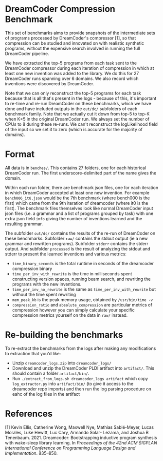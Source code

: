 # DreamCoder Compression Benchmark

This set of benchmarks aims to provide snapshots of the intermediate sets of programs processed by DreamCoder's compressor [1], so that compression can be studied and innovated on with realistic synthetic programs, without the expensive search involved in running the full DreamCoder pipeline.

We have extracted the top-5 programs from each task sent to the DreamCoder compressor during each iteration of compression in which at least one new invention was added to the library. We do this for 27 DreamCoder runs spanning over 6 domains. We also record which inventions were discovered by DreamCoder.

Note that we can only reconstruct the top-5 programs for each task because that is all that's present in the logs - because of this, it's important to re-time and re-run DreamCoder on these benchmarks, which we have done and have included outputs in the `out/dc/` subfolders of each benchmark family. Note that we actually cut it down from top-5 to top-K when K<5 in the original DreamCoder run. We always set the number of CPUs to 8 during these re-runs. We can't reconstruct the logLikelihood field of the input so we set it to zero (which is accurate for the majority of domains).

# Format

All data is in `benches/`. This contains 27 folders, one for each historical DreamCoder run. The first underscore-delimited part of the name gives the domain.

Within each run folder, there are benchmark json files, one for each iteration in which DreamCoder accepted at least one new invention. For example `bench006_it8.json` would be the 7th benchmark (where bench000 is the first) which came from the 9th iteration of dreamcoder (where it0 is the first). The benchmark files themselves look like normal DreamCoder input json files (i.e. a grammar and a list of programs grouped by task) with one extra json field `info` giving the number of inventions learned and the resulting grammar.

The subfolder `out/dc/` contains the results of the re-run of DreamCoder on these benchmarks. Subfolder `raw/` contains the stdout output (ie a new grammar and rewritten programs). Subfolder `stderr` contains the stderr output. And subfolder `processed` is the result of analyzing the stdout and stderr to present the learned inventions and various metrics:
- `time_binary_seconds` is the total runtime in seconds of the dreamcoder compression binary
- `time_per_inv_with_rewrite` is the time in milliseconds spent constructing version spaces, running beam search, and rewriting the programs with the new inventions.
- `time_per_inv_no_rewrite` is the same as `time_per_inv_with_rewrite` but without the time spent rewriting
- `mem_peak_kb` is the peak memory usage, obtained by `/usr/bin/time -v`
- `compression_ratio` and `absolute_compression` are particular metrics of compression however you can simply calculate your specific compression metrics yourself on the data in `raw/` instead.

# Re-building the benchmarks

To re-extract the benchmarks from the logs after making any modifications to extraction that you'd like:
- Unzip `dreamcoder_logs.zip` into `dreamcoder_logs/`
- Download and unzip the DreamCoder PLDI artifact into `artifact/`. This should contain a folder `artifact/bin/`.
- Run `./extract_from_logs.sh dreamcoder_logs artifact` which copy `log_extractor.py` into `artifact/bin/` (to give it access to the dreamcoder repo imports) and then run the log parsing procedure on eahc of the log files in the artifact

# References

[1] Kevin Ellis, Catherine Wong, Maxwell Nye, Mathias Sablé-Meyer, Lucas Morales, Luke Hewitt, Luc Cary, Armando Solar-
Lezama, and Joshua B Tenenbaum. 2021. Dreamcoder: Bootstrapping inductive program synthesis with wake-sleep
library learning. In *Proceedings of the 42nd ACM SIGPLAN International Conference on Programming Language Design and
Implementation*. 835–850.

